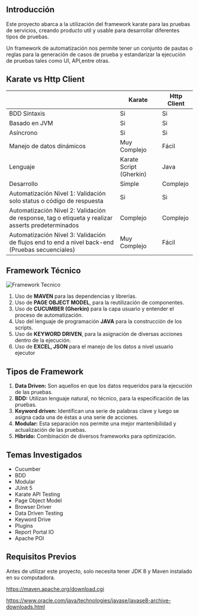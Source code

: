 ## Introducción

Este proyecto abarca a la utilización del framework karate para las pruebas de servicios, creando producto util y usable para desarrollar diferentes tipos de pruebas.

Un framework de automatización nos permite tener un conjunto de pautas o reglas para la generación de casos de prueba y estandarizar la ejecución de pruebas tales como UI, API,entre otras.

## Karate vs Http Client

| | Karate | Http Client|
|---|---|---|
BDD Sintaxis | Si | Si
Basado en JVM | Si | Si
Asíncrono | Si | Si
Manejo de datos dinámicos | Muy Complejo | Fácil
Lenguaje | Karate Script (Gherkin) | Java
Desarrollo | Simple | Complejo
Automatización Nivel 1: Validación solo status o código de respuesta |	Si	| Si
Automatización Nivel 2: Validación de response, tag o etiqueta y realizar asserts predeterminados | Complejo | Complejo
Automatización Nivel 3: Validación de flujos end to end a nivel back-end (Pruebas secuenciales) | Muy Complejo | Fácil

<!-- ![Desarrollo](https://www.mobilelive.ca/wp-content/uploads/2020/11/42-1.jpg) -->

## Framework Técnico

![Framework Tecnico](/images/overview/framework-tecnico.png)

1. Uso de **MAVEN** para las dependencias y librerías.
2. Uso de **PAGE OBJECT MODEL**, para la reutilización de componentes.
3. Uso de **CUCUMBER (Gherkin)** para la capa usuario y entender el proceso de automatización.
4. Uso del lenguaje de programación **JAVA** para la construcción de los scripts.
5. Uso de **KEYWORD DRIVEN**, para la asignación de diversas acciones dentro de la ejecución.
6. Uso de **EXCEL, JSON** para el manejo de los datos a nivel usuario ejecutor

## Tipos de Framework

1. **Data Driven:** Son aquellos en que los datos requeridos para la ejecución de las pruebas​.
2. **BDD:** Utilizan lenguaje natural, no técnico, para la especificación de las pruebas.​
3. **Keyword driven:** Identifican una serie de palabras clave y luego se asigna cada una de éstas a una serie de acciones​.
4. **Modular:** Esta separación nos permite una mejor mantenibilidad y actualización de las pruebas.​
5. **Híbrido:** Combinación de diversos frameworks para optimización.

## Temas Investigados

- Cucumber
- BDD
- Modular
- JUnit 5
- Karate API Testing
- Page Object Model
- Browser Driver
- Data Driven Testing
- Keyword Drive
- Plugins
- Report Portal IO
- Apache POI

## Requisitos Previos

Antes de utilizar este proyecto, solo necesita tener JDK 8 y Maven instalado en su computadora.

<https://maven.apache.org/download.cgi>

<https://www.oracle.com/java/technologies/javase/javase8-archive-downloads.html>

